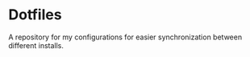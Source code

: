 # Dotfiles
A repository for my configurations for easier synchronization between different installs.
